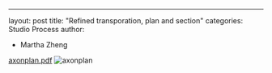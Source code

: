 ---
layout: post
title: "Refined transporation, plan and section"
categories: Studio Process
author:
- Martha Zheng


[axonplan.pdf](https://github.com/yawenzh/YZmar/files/7461187/axonplan.pdf)
![axonplan](https://user-images.githubusercontent.com/90550813/139860860-4c6af2bc-6ae6-4fda-acc3-09642f8b809c.jpg)
